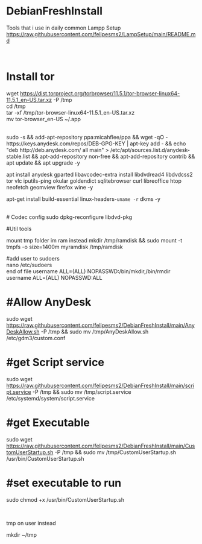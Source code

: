 # DebianFreshInstall
Tools that i use in daily common
Lampp Setup
https://raw.githubusercontent.com/felipesms2/LampSetup/main/README.md

<br>

# Install tor

wget https://dist.torproject.org/torbrowser/11.5.1/tor-browser-linux64-11.5.1_en-US.tar.xz -P /tmp
<br>
cd /tmp
<br>
tar -xf /tmp/tor-browser-linux64-11.5.1_en-US.tar.xz
<br>
mv tor-browser_en-US ~/.app

<br>
sudo -s && add-apt-repository ppa:micahflee/ppa &&
wget -qO - https://keys.anydesk.com/repos/DEB-GPG-KEY | apt-key add - && echo "deb http://deb.anydesk.com/ all main" > /etc/apt/sources.list.d/anydesk-stable.list && 
apt-add-repository non-free && apt-add-repository contrib && apt update && apt upgrade -y

apt install anydesk gparted libavcodec-extra install libdvdread4 libdvdcss2  tor vlc iputils-ping okular goldendict sqlitebrowser curl libreoffice htop neofetch geomview firefox wine -y
 
apt-get install build-essential linux-headers-`uname -r` dkms -y



<br>
# Codec config
sudo dpkg-reconfigure libdvd-pkg

<br>

#Util tools

mount tmp folder im ram instead
  mkdir /tmp/ramdisk  &&  sudo mount -t tmpfs -o size=1400m myramdisk /tmp/ramdisk
  
  #add user to sudoers
  <br>
  nano /etc/sudoers
  <br>
    end of file
      username ALL=(ALL) NOPASSWD:/bin/mkdir,/bin/rmdir
      <br>
      username  ALL=(ALL) NOPASSWD:ALL

# #Allow AnyDesk

sudo wget https://raw.githubusercontent.com/felipesms2/DebianFreshInstall/main/AnyDeskAllow.sh -P /tmp && sudo mv /tmp/AnyDeskAllow.sh /etc/gdm3/custom.conf

# #get Script service

sudo wget https://raw.githubusercontent.com/felipesms2/DebianFreshInstall/main/script.service -P /tmp && sudo mv /tmp/script.service /etc/systemd/system/script.service

# #get Executable

sudo wget https://raw.githubusercontent.com/felipesms2/DebianFreshInstall/main/CustomUserStartup.sh -P /tmp && sudo mv /tmp/CustomUserStartup.sh /usr/bin/CustomUserStartup.sh

# #set executable to run

sudo chmod +x /usr/bin/CustomUserStartup.sh


<br>

tmp on user instead

mkdir ~/tmp <br>



  




